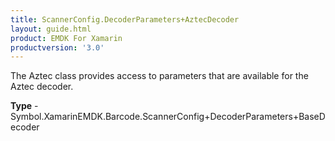```yaml
---
title: ScannerConfig.DecoderParameters+AztecDecoder
layout: guide.html
product: EMDK For Xamarin 
productversion: '3.0' 
---
```

The Aztec class provides access to parameters that are available for the Aztec decoder.

**Type** - Symbol.XamarinEMDK.Barcode.ScannerConfig+DecoderParameters+BaseDecoder

